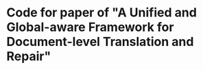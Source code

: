 # Code for paper of "A Unified and Global-aware Framework for Document-level Translation and Repair"
